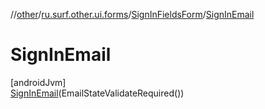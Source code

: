 //[other](../../../../index.md)/[ru.surf.other.ui.forms](../../index.md)/[SignInFieldsForm](../index.md)/[SignInEmail](index.md)

# SignInEmail

[androidJvm]\
[SignInEmail](index.md)(EmailStateValidateRequired())
